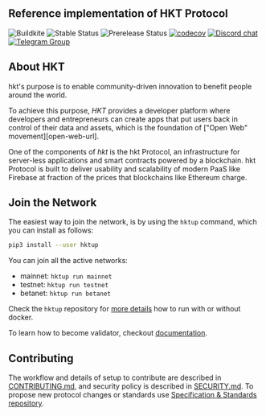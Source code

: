 <br />
<br />

<br />
<br />

## Reference implementation of HKT Protocol

![Buildkite](https://img.shields.io/buildkite/0eae07525f8e44a19b48fa937813e2c21ee04aa351361cd851)
![Stable Status][stable-release]
![Prerelease Status][prerelease]
[![codecov][codecov-badge]][codecov-url]
[![Discord chat][discord-badge]][discord-url]
[![Telegram Group][telegram-badge]][telegram-url]

[stable-release]: https://img.shields.io/github/v/release/hktprotocol/hktcore?label=stable
[prerelease]: https://img.shields.io/github/v/release/hktprotocol/hktcore?include_prereleases&label=prerelease
[ci-badge-master]: https://badge.buildkite.com/a81147cb62c585cc434459eedd1d25e521453120ead9ee6c64.svg?branch=master
[ci-url]: https://buildkite.com/hktprotocol/hktcore
[codecov-badge]: https://codecov.io/gh/hktprotocol/hktcore/branch/master/graph/badge.svg
[codecov-url]: https://codecov.io/gh/hktprotocol/hktcore
[discord-badge]: https://img.shields.io/discord/490367152054992913.svg
[discord-url]: https://hkt.chat
[telegram-badge]: https://cdn.jsdelivr.net/gh/Patrolavia/telegram-badge@8fe3382b3fd3a1c533ba270e608035a27e430c2e/chat.svg
[telegram-url]: https://t.me/cryptohkt

## About HKT

hkt's purpose is to enable community-driven innovation to benefit people around the world.

To achieve this purpose, _HKT_ provides a developer platform where developers and entrepreneurs can create apps that put users back in control of their data and assets, which is the foundation of ["Open Web" movement][open-web-url].

One of the components of _hkt_ is the hkt Protocol, an infrastructure for server-less applications and smart contracts powered by a blockchain.
hkt Protocol is built to deliver usability and scalability of modern PaaS like Firebase at fraction of the prices that blockchains like Ethereum charge.



## Join the Network

The easiest way to join the network, is by using the `hktup` command, which you can install as follows:

```bash
pip3 install --user hktup
```

You can join all the active networks:

- mainnet: `hktup run mainnet`
- testnet: `hktup run testnet`
- betanet: `hktup run betanet`

Check the `hktup` repository for [more details](https://github.com/hkt/hktup) how to run with or without docker.

To learn how to become validator, checkout [documentation](https://docs.hkt.org/docs/develop/node/validator/staking-and-delegation).

## Contributing

The workflow and details of setup to contribute are described in [CONTRIBUTING.md](CONTRIBUTING.md), and security policy is described in [SECURITY.md](SECURITY.md).
To propose new protocol changes or standards use [Specification & Standards repository](https://github.com/hktprotocol/NEPs).


